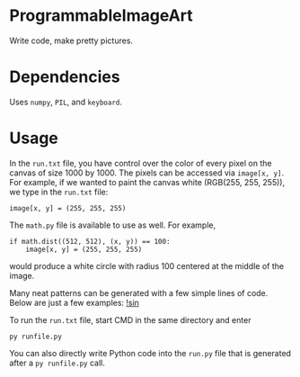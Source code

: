 # ProgrammableImageArt
Write code, make pretty pictures.

# Dependencies
Uses ```numpy```, ```PIL```, and ```keyboard```.

# Usage
In the ```run.txt``` file, you have control over the color of every pixel on the canvas of size 1000 by 1000. The pixels can be accessed via ```image[x, y]```. For example, if we wanted to paint the canvas white (RGB(255, 255, 255)), we type in the ```run.txt``` file:
```
image[x, y] = (255, 255, 255)
```
The ```math.py``` file is available to use as well. For example,
```
if math.dist((512, 512), (x, y)) == 100:
    image[x, y] = (255, 255, 255)
```
would produce a white circle with radius 100 centered at the middle of the image.

Many neat patterns can be generated with a few simple lines of code. Below are just a few examples:
[!sin](https://github.com/SeanJxie/ProgrammableImageArt/tree/main/samples)

To run the ```run.txt``` file, start CMD in the same directory and enter
```
py runfile.py
```


You can also directly write Python code into the ```run.py``` file that is generated after a ```py runfile.py``` call.
